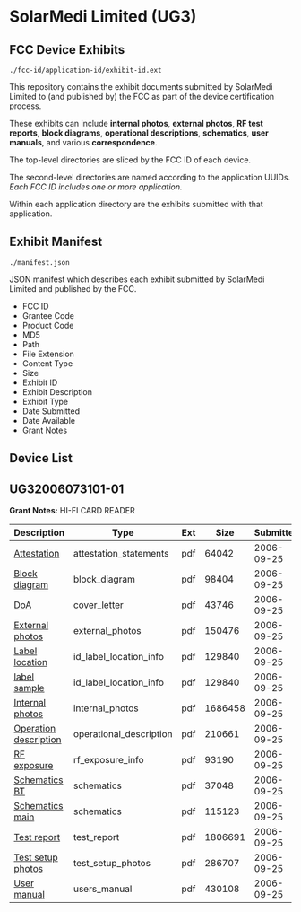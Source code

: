 # SolarMedi Limited (UG3)
## FCC Device Exhibits

```
./fcc-id/application-id/exhibit-id.ext
```

This repository contains the exhibit documents submitted by SolarMedi Limited to (and published by) the FCC as part of the device certification process.

These exhibits can include **internal photos**, **external photos**, **RF test reports**, **block diagrams**, **operational descriptions**, **schematics**, **user manuals**, and various **correspondence**.

The top-level directories are sliced by the FCC ID of each device.

The second-level directories are named according to the application UUIDs. *Each FCC ID includes one or more application.*

Within each application directory are the exhibits submitted with that application. 

## Exhibit Manifest

```
./manifest.json
```

JSON manifest which describes each exhibit submitted by SolarMedi Limited and published by the FCC.

- FCC ID
- Grantee Code
- Product Code
- MD5
- Path
- File Extension
- Content Type
- Size
- Exhibit ID
- Exhibit Description
- Exhibit Type
- Date Submitted
- Date Available
- Grant Notes

## Device List
## UG32006073101-01
**Grant Notes:** HI-FI CARD READER

| Description | Type | Ext | Size | Submitted | Available |
| ----------- | ---- | --- | ---- | --------- | --------- |
| [Attestation](UG32006073101-01/f680067b45458be7a2f243a1b92a8e93/708362.pdf) | attestation_statements | pdf | 64042 | 2006-09-25 | 2006-09-25 |
| [Block diagram](UG32006073101-01/f680067b45458be7a2f243a1b92a8e93/708363.pdf) | block_diagram | pdf | 98404 | 2006-09-25 | 2006-09-25 |
| [DoA](UG32006073101-01/f680067b45458be7a2f243a1b92a8e93/708364.pdf) | cover_letter | pdf | 43746 | 2006-09-25 | 2006-09-25 |
| [External photos](UG32006073101-01/f680067b45458be7a2f243a1b92a8e93/708365.pdf) | external_photos | pdf | 150476 | 2006-09-25 | 2006-09-25 |
| [Label location](UG32006073101-01/f680067b45458be7a2f243a1b92a8e93/708366.pdf) | id_label_location_info | pdf | 129840 | 2006-09-25 | 2006-09-25 |
| [label sample](UG32006073101-01/f680067b45458be7a2f243a1b92a8e93/708367.pdf) | id_label_location_info | pdf | 129840 | 2006-09-25 | 2006-09-25 |
| [Internal photos](UG32006073101-01/f680067b45458be7a2f243a1b92a8e93/708368.pdf) | internal_photos | pdf | 1686458 | 2006-09-25 | 2006-09-25 |
| [Operation description](UG32006073101-01/f680067b45458be7a2f243a1b92a8e93/708369.pdf) | operational_description | pdf | 210661 | 2006-09-25 | 2006-09-25 |
| [RF exposure](UG32006073101-01/f680067b45458be7a2f243a1b92a8e93/708370.pdf) | rf_exposure_info | pdf | 93190 | 2006-09-25 | 2006-09-25 |
| [Schematics BT](UG32006073101-01/f680067b45458be7a2f243a1b92a8e93/708371.pdf) | schematics | pdf | 37048 | 2006-09-25 | 2006-09-25 |
| [Schematics main](UG32006073101-01/f680067b45458be7a2f243a1b92a8e93/708372.pdf) | schematics | pdf | 115123 | 2006-09-25 | 2006-09-25 |
| [Test report](UG32006073101-01/f680067b45458be7a2f243a1b92a8e93/708373.pdf) | test_report | pdf | 1806691 | 2006-09-25 | 2006-09-25 |
| [Test setup photos](UG32006073101-01/f680067b45458be7a2f243a1b92a8e93/708374.pdf) | test_setup_photos | pdf | 286707 | 2006-09-25 | 2006-09-25 |
| [User manual](UG32006073101-01/f680067b45458be7a2f243a1b92a8e93/708375.pdf) | users_manual | pdf | 430108 | 2006-09-25 | 2006-09-25 |
